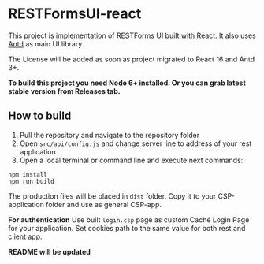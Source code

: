 # RESTFormsUI-react

This project is implementation of RESTForms UI built with React.
It also uses [Antd](https://ant.design/) as main UI library.

The License will be added as soon as project migrated to React 16 and Antd 3+.

**To build this project you need Node 6+ installed. Or you can grab latest stable version from Releases tab.**

## How to build

1. Pull the repository and navigate to the repository folder
2. Open `src/api/config.js` and change server line to address of your rest application.
3. Open a local terminal or command line and execute next commands:
```
npm install
npm run build
```

The production files will be placed in `dist` folder. Copy it to your CSP-application folder and use as general CSP-app.

**For authentication**
Use built `login.csp` page as custom Caché Login Page for your application. Set cookies path to the same value for both rest and client app. 

**README will be updated**
